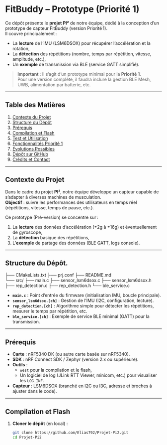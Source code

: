 # FitBuddy – Prototype (Priorité 1)

Ce dépôt présente le **projet PI²** de notre équipe, dédié à la conception d’un prototype de capteur FitBuddy (version Priorité 1).  
Il couvre principalement :

- La **lecture** de l’IMU (LSM6DSOX) pour récupérer l’accélération et la rotation,  
- La **détection** des répétitions (nombre, temps par répétition, vitesse, amplitude, etc.),  
- Un **exemple** de transmission via BLE (service GATT simplifié).  

> **Important :** Il s’agit d’un prototype minimal pour la **Priorité 1**.  
> Pour une version complète, il faudra inclure la gestion BLE Mesh, UWB, alimentation par batterie, etc.

---

## Table des Matières

1. [Contexte du Projet](#contexte-du-projet)  
2. [Structure du Dépôt](#structure-du-dépôt)  
3. [Prérequis](#prérequis)  
4. [Compilation et Flash](#compilation-et-flash)  
5. [Test et Utilisation](#test-et-utilisation)  
6. [Fonctionnalités Priorité 1](#fonctionnalités-priorité-1)  
7. [Évolutions Possibles](#évolutions-possibles)  
8. [Dépôt sur GitHub](#dépôt-sur-github)  
9. [Crédits et Contact](#crédits-et-contact)

---

## Contexte du Projet

Dans le cadre du projet **PI²**, notre équipe développe un capteur capable de s’adapter à diverses machines de musculation.  
**Objectif** : suivre les performances des utilisateurs en temps réel (répétitions, vitesse, temps de pause, etc.).

Ce prototype (Pré-version) se concentre sur :
1. La **lecture** des données d’accélération (±2g à ±16g) et éventuellement de gyroscope,  
2. La **détection** basique des répétitions,  
3. L’**exemple** de partage des données (BLE GATT, logs console).

---

## Structure du Dépôt.
├── CMakeLists.txt
├── prj.conf
├── README.md        
└── src/
    ├── main.c
    ├── sensor_lsm6dsox.c
    ├── sensor_lsm6dsox.h
    ├── rep_detection.c
    ├── rep_detection.h
    └── ble_service.c


- **`main.c`** : Point d’entrée du firmware (initialisation IMU, boucle principale).  
- **`sensor_lsm6dsox.[ch]`** : Gestion de l’IMU (I2C, configuration, lecture).  
- **`rep_detection.[ch]`** : Algorithme simple pour détecter les répétitions, mesurer le temps par répétition, etc.  
- **`ble_service.[ch]`** : Exemple de service BLE minimal (GATT) pour la transmission.

---

## Prérequis

- **Carte** : nRF5340 DK (ou autre carte basée sur nRF5340).  
- **SDK** : nRF Connect SDK / Zephyr (version 2.x ou supérieure).  
- **Outils** :  
  - `west` pour la compilation et le flash,  
  - Un logiciel de log (JLink RTT Viewer, minicom, etc.) pour visualiser les `LOG_INF`.  
- **Capteur** : LSM6DSOX (branché en I2C ou I3C, adresse et broches à ajuster dans le code).

---

## Compilation et Flash

1. **Cloner le dépôt** (en local) :  
   ```bash
   git clone https://github.com/Elias792/Projet-Pi2.git
   cd Projet-Pi2


